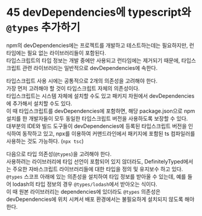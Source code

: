 # 45 devDependencies에 typescript와 `@types` 추가하기

npm의 devDependencies에는 프로젝트를 개발하고 테스트하는데는 필요하지만, 런타임에는 필요 없는 라이브러리들이 포함된다.  
타입스크립트의 타입 정보는 개발 중에만 사용되고 런타임에는 제거되기 때문에, 타입스크립트 관련 라이브러리는 일반적으로 devDependencies에 속한다.

타입스크립트 사용 시에는 공통적으로 2개의 의존성을 고려해야 한다.  
가장 먼저 고려해야 할 것이 타입스크립트 자체의 의존성이다.  
타입스크립트는 시스템 자체에 설치할 수도 있고 패키지 차원에서 devDependencies에 추가해서 설치할 수도 있다.  
이 때 타입스크립트를 devDependencies에 포함하면, 해당 package.json으로 npm 설치를 한 개발자들이 모두 동일한 타입스크립트 버전을 사용하도록 보장할 수 있다.  
대부분의 IDE와 빌드 도구들이 devDependencies에 등록된 타입스크립트 버전을 인식하여 동작하고 있고, npx를 이용하여 커맨드라인에서 패키지에 포함된 ts 컴파일러를 사용하는 것도 가능하다. (`npx tsc`)

다음으로 타입 의존성(`@types`)을 고려해야 한다.  
사용하려는 라이브러리에 타입 선언이 포함되어 있지 않더라도, DefinitelyTyped에서는 주요한 자바스크립트 라이브러리들에 대한 타입을 정의 및 유지보수 하고 있다.  
`@types` 스코프 아래에 있는 의존성을 설치하여 타입 정보를 받아올 수 있는데, 예를 들어 lodash의 타입 정보의 경우 `@types/lodash`에서 받아오는 식이다.  
이 때 원본 라이브러리는 dependencies에 있더라도 `@types` 의존성은 devDependencies에 위치 시켜서 배포 환경에서는 불필요하게 설치되지 않도록 해야 한다.
